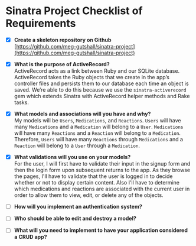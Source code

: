 # Sinatra Project Checklist of Requirements

- [x] **Create a skeleton repository on Github**<br>
[https://github.com/meg-gutshall/sinatra-project](https://github.com/meg-gutshall/sinatra-project)

- [x] **What is the purpose of ActiveRecord?**<br>
ActiveRecord acts as a link between Ruby and our SQLite database. ActiveRecord takes the Ruby objects that we create in the app’s controller files and persists them to our database each time an object is saved. We’re able to do this because we use the `sinatra-activerecord` gem which extends Sinatra with ActiveRecord helper methods and Rake tasks.

- [x] **What models and associations will you have and why?**<br>
My models will be `Users`, `Medications`, and `Reactions`. `Users` will have many `Medications` and a `Medication` will belong to a `User`. `Medications` will have many `Reactions` and a `Reaction` will belong to a `Medication`. Therefore, `Users` will have many `Reactions` through `Medications` and a `Reaction` will belong to a `User` through a `Medication`.

- [x] **What validations will you use on your models?**<br>
For the user, I will first have to validate their input in the signup form and then the login form upon subsequent returns to the app. As they browse the pages, I'll have to validate that the user is logged in to decide whether or not to display certain content. Also I'll have to determine which medications and reactions are associated with the current user in order to allow them to view, edit, or delete any of the objects.

- [ ] **How will you implement an authentication system?**<br>

- [ ] **Who should be able to edit and destroy a model?**<br>

- [ ] **What will you need to implement to have your application considered a CRUD app?**<br>
